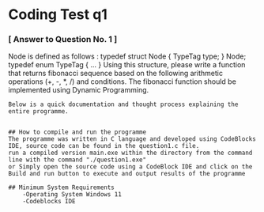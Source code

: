 # Coding Test  q1

### [ Answer to Question No. 1 ]

Node is defined as follows :
typedef struct Node
{
TypeTag type;
} Node;
typedef enum TypeTag {
...
}
    Using this structure, please write a function that returns fibonacci sequence based on the following arithmetic operations (+, -, *, /) and conditions. The fibonacci function should be implemented using Dynamic Programming.

    
    Below is a quick documentation and thought process explaining the entire programme.


    ## How to compile and run the programme
    The programme was written in C language and developed using CodeBlocks IDE, source code can be found in the question1.c file.
    run a compiled version main.exe within the directory from the command line with the command "./question1.exe"
    or Simply open the source code using a CodeBlock IDE and click on the Build and run button to execute and output results of the programme

    ## Minimum System Requirements
        -Operating System Windows 11
        -Codeblocks IDE
